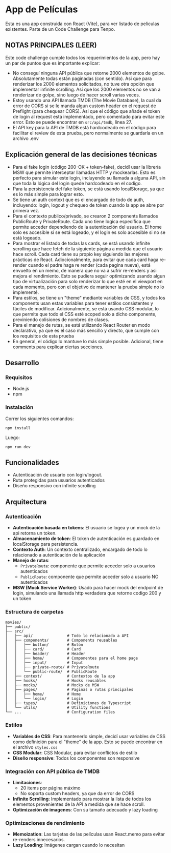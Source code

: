 # App de Películas

Esta es una app construida con React (Vite), para ver listado de peliculas existentes. Parte de un Code Challenge para Tenpo.

## NOTAS PRINCIPALES (LEER)

Este code challenge cumple todos los requerimientos de la app, pero hay un par de puntos que es importante explicar:

- No conseguí ninguna API pública que retorne 2000 elementos de golpe. Absolutamente todas están paginadas (con sentido). Asi que para renderizar los 2000 elementos solicitados, no tuve otra opción que implementar infinite scrolling. Así que los 2000 elementos no se van a renderizar de golpe, sino luego de hacer scroll varias veces.
- Estoy usando una API llamada TMDB (The Movie Database), la cual da error de CORS si se le manda algun custom header en el request de Preflight (para chequear CORS). Asi que el código que añade el token de login al request está implementado, pero comentado para evitar este error. Esto se puede encontrar en `src/api/tmdb`, línea 27.
- El API key para la API de TMDB está hardcodeado en el código para facilitar el review de esta prueba, pero normalmente se guardaría en un archivo .env

## Explicación general de las decisiones técnicas

- Para el fake login (código 200-OK + token-fake), decidí usar la librería MSW que permite interceptar llamadas HTTP y mockearlas. Esto es perfecto para simular este login, incluyendo su llamada a alguna API, sin que toda la lógica del login quede hardcodeado en el codigo.
- Para la persistencia del fake token, se está usando localStorage, ya que es lo más simple para lograr esto.
- Se tiene un auth context que es el encargado de todo de auth, incluyendo: login, logout y chequeo de token cuando la app se abre por primera vez.
- Para el contexto publico/privado, se crearon 2 components llamados PublicRoute y PrivateRoute. Cada uno tiene logica específica que permite acceder dependiendo de la autenticación del usuario. El home solo es accesible si se está logeado, y el login es solo accesible si no se está logeado.
- Para mostrar el listado de todas las cards, se está usando infinite scrolling que hace fetch de la siguiente página a medida que el usuario hace scroll. Cada card tiene su propio key siguiendo las mejores prácticas de React. Adiocionalmente, para evitar que cada card haga re-render cuando el padre haga re render (cada pagina nueva), está envuelto en un memo, de manera que no va a sufrir re-renders y asi mejora el rendimiento. Esto se pudiera seguir optimizando usando algun tipo de virtualización para solo renderizar lo que esté en el viewport en cada momento, pero con el objetivo de mantener la prueba simple no lo implementé.
- Para estilos, se tiene un "theme" mediante variables de CSS, y todos los components usan estas variables para tener estilos consistentes y fáciles de modificar. Adicionalmente, se está usando CSS modular, lo que permite que todo el CSS esté scoped solo a dicho componente, previniendo colisiones de nombres de clases.
- Para el manejo de rutas, se está utilizando React Router en modo declarativo, ya que es el caso más sencillo y directo, que cumple con los requisitos de esta prueba
- En general, el código lo mantuve lo más simple posible. Adicional, tiene comments para explicar ciertas secciones.

## Desarrollo

### Requisitos

- Node.js
- npm

### Instalación

Correr los siguientes comandos:

```
npm install
```

Luego:

```
npm run dev
```

## Funcionalidades

- Autenticación de usuario con login/logout.
- Ruta protegidas para usuarios autenticados
- Diseño responsivo con infinite scrolling

## Arquitectura

### Autenticación

- **Autenticación basada en tokens**: El usuario se logea y un mock de la api retorna un token.
- **Almacenamiento de token**: El token de autenticación es guardado en localStorage para persistencia.
- **Contexto Auth**: Un contexto centralizado, encargado de todo lo relacionado a autenticación de la aplicación
- **Manejo de rutas**:
  - `PrivateRoute`: componente que permite acceder solo a usuarios autenticados
  - `PublicRoute`: componente que permite acceder solo a usuario NO autenticados
- **MSW (Mock Service Worker)**: Usado para hacer mock del endpoint de login, simulando una llamada http verdadera que retorne codigo 200 y un token

### Estructura de carpetas

```
movies/
├── public/
├── src/
│   ├── api/               # Todo lo relacionado a API
│   ├── components/        # Components reusables
│   │   ├── button/        # Botón
│   │   ├── card/          # Card
│   │   ├── header/        # Header
│   │   ├── home/          # Componentes para el home page
│   │   ├── input/         # Input
│   │   ├── private-route/ # PrivateRoute
│   │   └── public-route/  # PublicRoute
│   ├── context/           # Contextos de la app
│   ├── hooks/             # Hooks reusables
│   ├── mocks/             # Mocks de MSW
│   ├── pages/             # Paginas o rutas principales
│   │   ├── home/          # Home
│   │   └── login/         # Login
│   ├── types/             # Definiciones de Typescript
│   └── utils/             # Utility functions
└── ...                    # Configuration files
```

### Estilos

- **Variables de CSS**: Para mantenerlo simple, decidí usar variables de CSS como definición para el "theme" de la app. Esto se puede encontrar en el archivo `styles.css`
- **CSS Modular**: CSS Modular, para evitar conflictos de estilo
- **Diseño responsive**: Todos los componentes son responsive

### Integración con API pública de TMDB

- **Limitaciones**:
  - 20 items por página máximo
  - No soporta custom headers, ya que da error de CORS
- **Infinite Scrolling**: Implementado para mostrar la lista de todos los elementos provenientes de la API a medida que se hace scroll.
- **Optimización de imagenes**: Con su tamaño adecuado y lazy loading

### Optimizaciones de rendimiento

- **Memoization**: Las tarjetas de las películas usan React.memo para evitar re-renders innecesarios.
- **Lazy Loading**: Imágenes cargan cuando lo necesitan
